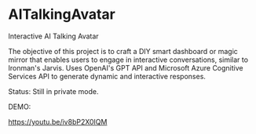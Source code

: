# AITalkingAvatar
Interactive AI Talking Avatar

The objective of this project is to craft a DIY smart dashboard or magic mirror that enables users to engage in interactive conversations, similar to Ironman's Jarvis. Uses OpenAI's GPT API and Microsoft Azure Cognitive Services API to generate dynamic and interactive responses. 

Status: Still in private mode. 

DEMO:

https://youtu.be/iv8bP2X0IQM
